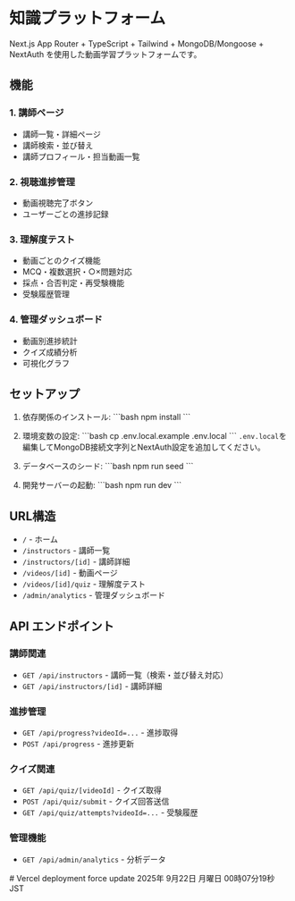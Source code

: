 # 知識プラットフォーム

Next.js App Router + TypeScript + Tailwind + MongoDB/Mongoose + NextAuth を使用した動画学習プラットフォームです。

## 機能

### 1. 講師ページ
- 講師一覧・詳細ページ
- 講師検索・並び替え
- 講師プロフィール・担当動画一覧

### 2. 視聴進捗管理
- 動画視聴完了ボタン
- ユーザーごとの進捗記録

### 3. 理解度テスト
- 動画ごとのクイズ機能
- MCQ・複数選択・○×問題対応
- 採点・合否判定・再受験機能
- 受験履歴管理

### 4. 管理ダッシュボード
- 動画別進捗統計
- クイズ成績分析
- 可視化グラフ

## セットアップ

1. 依存関係のインストール:
\`\`\`bash
npm install
\`\`\`

2. 環境変数の設定:
\`\`\`bash
cp .env.local.example .env.local
\`\`\`
`.env.local`を編集してMongoDB接続文字列とNextAuth設定を追加してください。

3. データベースのシード:
\`\`\`bash
npm run seed
\`\`\`

4. 開発サーバーの起動:
\`\`\`bash
npm run dev
\`\`\`

## URL構造

- `/` - ホーム
- `/instructors` - 講師一覧
- `/instructors/[id]` - 講師詳細
- `/videos/[id]` - 動画ページ
- `/videos/[id]/quiz` - 理解度テスト
- `/admin/analytics` - 管理ダッシュボード

## API エンドポイント

### 講師関連
- `GET /api/instructors` - 講師一覧（検索・並び替え対応）
- `GET /api/instructors/[id]` - 講師詳細

### 進捗管理
- `GET /api/progress?videoId=...` - 進捗取得
- `POST /api/progress` - 進捗更新

### クイズ関連
- `GET /api/quiz/[videoId]` - クイズ取得
- `POST /api/quiz/submit` - クイズ回答送信
- `GET /api/quiz/attempts?videoId=...` - 受験履歴

### 管理機能
- `GET /api/admin/analytics` - 分析データ

<!-- Force Vercel deployment: 2025-09-16-13:55 --># Vercel deployment force update 2025年 9月22日 月曜日 00時07分19秒 JST
